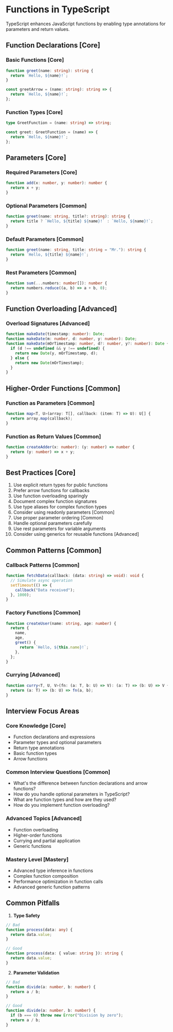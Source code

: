 # Functions in TypeScript

TypeScript enhances JavaScript functions by enabling type annotations for parameters and return
values.

## Function Declarations [Core]

### Basic Functions [Core]

```typescript
function greet(name: string): string {
  return `Hello, ${name}!`;
}

const greetArrow = (name: string): string => {
  return `Hello, ${name}!`;
};
```

### Function Types [Core]

```typescript
type GreetFunction = (name: string) => string;

const greet: GreetFunction = (name) => {
  return `Hello, ${name}!`;
};
```

## Parameters [Core]

### Required Parameters [Core]

```typescript
function add(x: number, y: number): number {
  return x + y;
}
```

### Optional Parameters [Common]

```typescript
function greet(name: string, title?: string): string {
  return title ? `Hello, ${title} ${name}!` : `Hello, ${name}!`;
}
```

### Default Parameters [Common]

```typescript
function greet(name: string, title: string = "Mr."): string {
  return `Hello, ${title} ${name}!`;
}
```

### Rest Parameters [Common]

```typescript
function sum(...numbers: number[]): number {
  return numbers.reduce((a, b) => a + b, 0);
}
```

## Function Overloading [Advanced]

### Overload Signatures [Advanced]

```typescript
function makeDate(timestamp: number): Date;
function makeDate(m: number, d: number, y: number): Date;
function makeDate(mOrTimestamp: number, d?: number, y?: number): Date {
  if (d !== undefined && y !== undefined) {
    return new Date(y, mOrTimestamp, d);
  } else {
    return new Date(mOrTimestamp);
  }
}
```

## Higher-Order Functions [Common]

### Function as Parameters [Common]

```typescript
function map<T, U>(array: T[], callback: (item: T) => U): U[] {
  return array.map(callback);
}
```

### Function as Return Values [Common]

```typescript
function createAdder(x: number): (y: number) => number {
  return (y: number) => x + y;
}
```

## Best Practices [Core]

1. Use explicit return types for public functions
2. Prefer arrow functions for callbacks
3. Use function overloading sparingly
4. Document complex function signatures
5. Use type aliases for complex function types
6. Consider using readonly parameters [Common]
7. Use proper parameter ordering [Common]
8. Handle optional parameters carefully
9. Use rest parameters for variable arguments
10. Consider using generics for reusable functions [Advanced]

## Common Patterns [Common]

### Callback Patterns [Common]

```typescript
function fetchData(callback: (data: string) => void): void {
  // Simulate async operation
  setTimeout(() => {
    callback("Data received");
  }, 1000);
}
```

### Factory Functions [Common]

```typescript
function createUser(name: string, age: number) {
  return {
    name,
    age,
    greet() {
      return `Hello, ${this.name}!`;
    },
  };
}
```

### Currying [Advanced]

```typescript
function curry<T, U, V>(fn: (a: T, b: U) => V): (a: T) => (b: U) => V {
  return (a: T) => (b: U) => fn(a, b);
}
```

## Interview Focus Areas

### Core Knowledge [Core]

- Function declarations and expressions
- Parameter types and optional parameters
- Return type annotations
- Basic function types
- Arrow functions

### Common Interview Questions [Common]

- What's the difference between function declarations and arrow functions?
- How do you handle optional parameters in TypeScript?
- What are function types and how are they used?
- How do you implement function overloading?

### Advanced Topics [Advanced]

- Function overloading
- Higher-order functions
- Currying and partial application
- Generic functions

### Mastery Level [Mastery]

- Advanced type inference in functions
- Complex function composition
- Performance optimization in function calls
- Advanced generic function patterns

## Common Pitfalls

1. **Type Safety**

```typescript
// Bad
function process(data: any) {
  return data.value;
}

// Good
function process(data: { value: string }): string {
  return data.value;
}
```

2. **Parameter Validation**

```typescript
// Bad
function divide(a: number, b: number) {
  return a / b;
}

// Good
function divide(a: number, b: number) {
  if (b === 0) throw new Error("Division by zero");
  return a / b;
}
```
